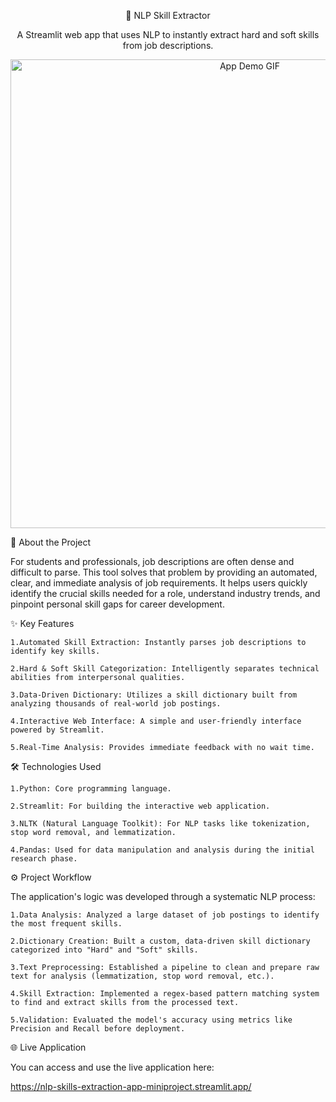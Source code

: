 <p align="center">
🚀 NLP Skill Extractor
</p>

<p align="center">
A Streamlit web app that uses NLP to instantly extract hard and soft skills from job descriptions.
</p>


<p align="center">
<!-- IMPORTANT: To make this work, record a short GIF of your app and upload it to a site like imgur.com. Then, replace the URL below with your GIF's URL. -->
<img src="https://i.imgur.com/your_gif_url_here.gif" alt="App Demo GIF" width="750"/>
</p>


🎯 About the Project

For students and professionals, job descriptions are often dense and difficult to parse. This tool solves that problem by providing an automated, clear, and immediate analysis of job requirements. It helps users quickly identify the crucial skills needed for a role, understand industry trends, and pinpoint personal skill gaps for career development. 


✨ Key Features

    1.Automated Skill Extraction: Instantly parses job descriptions to identify key skills.
    
    2.Hard & Soft Skill Categorization: Intelligently separates technical abilities from interpersonal qualities.
    
    3.Data-Driven Dictionary: Utilizes a skill dictionary built from analyzing thousands of real-world job postings.
    
    4.Interactive Web Interface: A simple and user-friendly interface powered by Streamlit.
    
    5.Real-Time Analysis: Provides immediate feedback with no wait time.

🛠️ Technologies Used

    1.Python: Core programming language.
    
    2.Streamlit: For building the interactive web application.
    
    3.NLTK (Natural Language Toolkit): For NLP tasks like tokenization, stop word removal, and lemmatization.
    
    4.Pandas: Used for data manipulation and analysis during the initial research phase.

⚙️ Project Workflow

The application's logic was developed through a systematic NLP process:

    1.Data Analysis: Analyzed a large dataset of job postings to identify the most frequent skills.
    
    2.Dictionary Creation: Built a custom, data-driven skill dictionary categorized into "Hard" and "Soft" skills.
    
    3.Text Preprocessing: Established a pipeline to clean and prepare raw text for analysis (lemmatization, stop word removal, etc.).
    
    4.Skill Extraction: Implemented a regex-based pattern matching system to find and extract skills from the processed text.
    
    5.Validation: Evaluated the model's accuracy using metrics like Precision and Recall before deployment.

🌐 Live Application

You can access and use the live application here:

https://nlp-skills-extraction-app-miniproject.streamlit.app/
